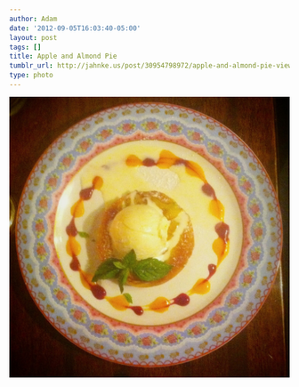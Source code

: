 ```yaml
---
author: Adam
date: '2012-09-05T16:03:40-05:00'
layout: post
tags: []
title: Apple and Almond Pie
tumblr_url: http://jahnke.us/post/30954798972/apple-and-almond-pie-view-on-path
type: photo
---
```


![](/media/tumblr_m9wda687731qga9s2o1_1280.jpg)
